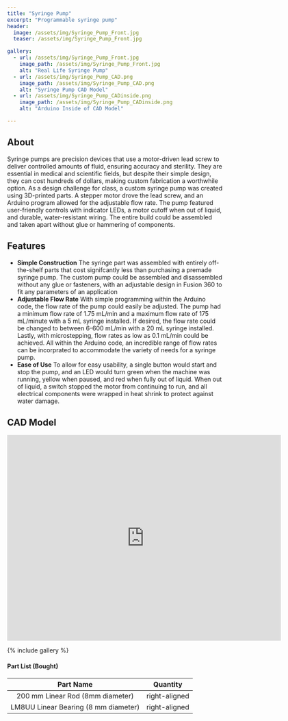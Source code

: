 ```yaml
---
title: "Syringe Pump"
excerpt: "Programmable syringe pump"
header:
  image: /assets/img/Syringe_Pump_Front.jpg
  teaser: /assets/img/Syringe_Pump_Front.jpg

gallery:
  - url: /assets/img/Syringe_Pump_Front.jpg
    image_path: /assets/img/Syringe_Pump_Front.jpg
    alt: "Real Life Syringe Pump"
  - url: /assets/img/Syringe_Pump_CAD.png
    image_path: /assets/img/Syringe_Pump_CAD.png
    alt: "Syringe Pump CAD Model"
  - url: /assets/img/Syringe_Pump_CADinside.png
    image_path: /assets/img/Syringe_Pump_CADinside.png
    alt: "Arduino Inside of CAD Model"

---
```


## About
Syringe pumps are precision devices that use a motor-driven lead screw to deliver controlled amounts of fluid, ensuring accuracy and sterility. They are essential in medical and scientific fields, but despite their simple design, they can cost hundreds of dollars, making custom fabrication a worthwhile option. As a design challenge for class, a custom syringe pump was created using 3D-printed parts. A stepper motor drove the lead screw, and an Arduino program allowed for the adjustable flow rate. The pump featured user-friendly controls with indicator LEDs, a motor cutoff when out of liquid, and durable, water-resistant wiring. The entire build could be assembled and taken apart without glue or hammering of components.

## Features

* **Simple Construction** The syringe part was assembled with entirely off-the-shelf parts that cost signifcantly less than purchasing a premade syringe pump. The custom pump could be assembled and disassembled without any glue or fasteners, with an adjustable design in Fusion 360 to fit any parameters of an application
* **Adjustable Flow Rate** With simple programming within the Arduino code, the flow rate of the pump could easily be adjusted. The pump had a minimum flow rate of 1.75 mL/min and a maximum flow rate of 175 mL/minute with a 5 mL syringe installed. If desired, the flow rate could be changed to between 6-600 mL/min with a 20 mL syringe installed. Lastly, with microstepping, flow rates as low as 0.1 mL/min could be achieved. All within the Arduino code, an incredible range of flow rates can be incorprated to accommodate the variety of needs for a syringe pump.
* **Ease of Use** To allow for easy usability, a single button would start and stop the pump, and an LED would turn green when the machine was running, yellow when paused, and red when fully out of liquid. When out of liquid, a switch stopped the motor from continuing to run, and all electrical components were wrapped in heat shrink to protect against water damage.

## CAD Model
<iframe src="https://vanderbilt643.autodesk360.com/shares/public/SH286ddQT78850c0d8a4c61ba362f5253333?mode=embed" width="640" height="480" allowfullscreen="true" webkitallowfullscreen="true" mozallowfullscreen="true"  frameborder="0"></iframe>

{% include gallery %}

#### Part List (Bought)

| Part Name                                 | Quantity      |
| :----------------------------------------:|:-------------:|
| 200 mm Linear Rod (8mm diameter)          | right-aligned |
| LM8UU Linear Bearing (8 mm diameter)      | right-aligned |
